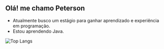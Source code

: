 ## Olá! me chamo Peterson
-  Atualmente busco um estágio para ganhar aprendizado e experiência em programação.
-  Estou aprendendo Java.
  
![Top Langs](https://github-readme-stats.vercel.app/api/top-langs/?username=PetersonBarbos&show_icons=true&theme=dark)
